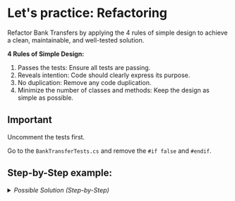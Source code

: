 # Let's practice: Refactoring

Refactor Bank Transfers by applying the 4 rules of simple design to achieve a clean, maintainable, and well-tested solution.


**4 Rules of Simple Design:**

1. Passes the tests: Ensure all tests are passing.
2. Reveals intention: Code should clearly express its purpose.
3. No duplication: Remove any code duplication.
4. Minimize the number of classes and methods: Keep the design as simple as possible.

## Important

Uncomment the tests first.

Go to the `BankTransferTests.cs` and remove the `#if false` and `#endif`.


## Step-by-Step example:

<details>
  <summary><i>Possible Solution (Step-by-Step)</i></summary>

1. **Encapsulate Balance**:
   - **Rule 2: Reveals intention** - Encapsulate the balance field to make the `Account` class responsible for its own state.
   - Refactor `Account` class to make `_balance` private and provide a `Balance` property.

   ```csharp
   internal class Account
   {
       private decimal _balance;

       public decimal Balance => _balance;
   }
   ```

   **Run the tests to ensure they stay green**.

2. **Introduce Constructor for Initial Balance**:
   - **Rule 2: Reveals intention** - Add a constructor to initialize the balance, making the class's intention clearer.
   - Modify `Account` to include a constructor.

   ```csharp
   internal class Account
   {
       private decimal _balance;

       public Account(decimal openingBalance)
       {
           _balance = openingBalance;
       }

       public decimal Balance => _balance;
   }
   ```

   Update tests to use the constructor:

   ```csharp
   public class BankTransferTests
   {
       [Fact]
       public void Should_transfer_money_between_two_accounts_and_update_balances()
       {
           var a = new Account(10);
           var b = new Account(10);
           var bankService = new BankService();
           
           bankService.Transfer(a, b, 5);

           Assert.Equal(5, a.Balance);
           Assert.Equal(15, b.Balance);
       }
       
       [Fact]
       public void Should_fail_when_account_has_insufficient_funds()
       {
           var a = new Account(10);
           var b = new Account(10);
           var bankService = new BankService();
           var act = () => bankService.Transfer(a, b, 50);
           Assert.Throws<Exception>(act);
       }
   }
   ```

   **Run the tests to ensure they stay green**.

3. **Move Validation Logic into Account Class**:
   - **Rule 4: Minimize the number of classes and methods** - Simplify the design by reducing the number of classes.
   - Move the balance validation logic into the `Account` class.

   ```csharp
   internal class Account
   {
       private decimal _balance;

       public Account(decimal openingBalance)
       {
           _balance = openingBalance;
       }

       public decimal Balance => _balance;

       public void Debit(decimal amount)
       {
           if (_balance < amount)
           {
               throw new Exception("Insufficient funds for transfer");
           }
           _balance -= amount;
       }

       public void Credit(decimal amount)
       {
           _balance += amount;
       }
   }
   ```

   Update `BankService` to use `Debit` and `Credit` methods:

   ```csharp
   internal class BankService
   {
       public void Transfer(Account from, Account to, decimal amount)
       {
           from.Debit(amount);
           to.Credit(amount);
       }
   }
   ```

   Remove `AccountFundsValidator` class since it's no longer needed.

   **Run the tests to ensure they stay green**.

4. **Introduce Custom Exception**:
   - **Rule 2: Reveals intention** - Use a custom exception to make error handling clearer and more specific.
   - Create a custom exception `InsufficientFundsException`.

   ```csharp
   internal class InsufficientFundsException : Exception
   {
       public InsufficientFundsException(string message) : base(message) { }
   }
   ```

   Update `Account` class to throw `InsufficientFundsException`:

   ```csharp
   internal class Account
   {
       private decimal _balance;

       public Account(decimal openingBalance)
       {
           _balance = openingBalance;
       }

       public decimal Balance => _balance;

       public void Debit(decimal amount)
       {
           if (_balance < amount)
           {
               throw new InsufficientFundsException("Insufficient funds for transfer");
           }
           _balance -= amount;
       }

       public void Credit(decimal amount)
       {
           _balance += amount;
       }
   }
   ```

   Update the test to expect `InsufficientFundsException`:

   ```csharp
   public class BankTransferTests
   {
       [Fact]
       public void Should_transfer_money_between_two_accounts_and_update_balances()
       {
           var a = new Account(10);
           var b = new Account(10);
           var bankService = new BankService();
           
           bankService.Transfer(a, b, 5);

           Assert.Equal(5, a.Balance);
           Assert.Equal(15, b.Balance);
       }
       
       [Fact]
       public void Should_fail_when_account_has_insufficient_funds()
       {
           var a = new Account(10);
           var b = new Account(10);
           var bankService = new BankService();
           var act = () => bankService.Transfer(a, b, 50);
           Assert.Throws<InsufficientFundsException>(act);
       }
   }
   ```

   **Run the tests to ensure they stay green**.


</details>


